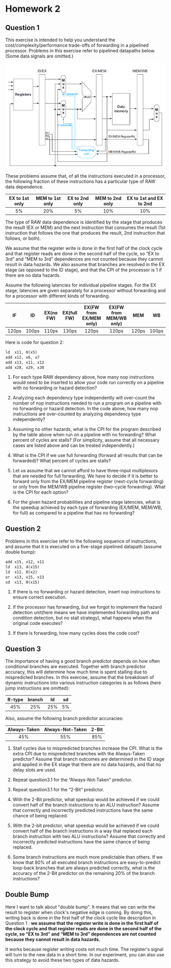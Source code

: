 # Homework 2

## Question 1

This exercise is intended to help you understand the cost/complexity/performance trade-offs of forwarding in a pipelined processor. Problems in this exercise refer to pipelined datapaths below. (Some data signals are omitted.)

![datapath](pic/hw2-datapath.PNG)

These problems assume that, of all the instructions executed in a processor, the following fraction of these instructions has a particular type of RAW data dependence.

| EX to 1st only | MEM to 1st only | EX to 2nd only | MEM to 2nd only | EX to 1st and EX to 2nd |
| :-----------------: | :------------------: | :-----------------: | :------------------: | :-------------------------------: |
|         5%          |         20%          |         5%          |         10%          |                10%                |



The type of RAW data dependence is identified by the stage that produces the result (EX or MEM) and the next instruction that consumes the result (1st instruction that follows the one that produces the result, 2nd instruction that follows, or both).

We assume that the register write is done in the first half of the clock cycle and that register reads are done in the second half of the cycle, so “EX to 3rd” and “MEM to 3rd” dependences are not counted because they cannot result in data hazards. We also assume that branches are resolved in the EX stage (as opposed to the ID stage), and that the CPI of the processor is 1 if there are no data hazards.

Assume the following latencies for individual pipeline stages. For the EX stage, latencies are given separately for a processor without forwarding and for a processor with different kinds of forwarding.

|  IF   |  ID   | EX(no FW) | EX(full FW) | EX(FW from EX/MEM only) | EX(FW from MEM/WB only) |  MEM  |  WB   |
| :---: | :---: | :-------: | :---------: | :---------------------: | :---------------------: | :---: | :---: |
| 120ps | 100ps |   110ps   |    130ps    |          120ps          |          120ps          | 120ps | 100ps |


Here is code for question 2:

```
ld  x11, 0(x5)
add x12, x6, x7
add x13, x11, x12
add x28, x29, x30
```

1. For each type RAW dependency above, how many nop instructions would need to be inserted to allow your code run correctly on a pipeline with no forwarding or hazard detection?

2. Analyzing each dependency type independently will over-count the number of nop instructions needed to run a program on a pipeline with no forwarding or hazard detection. In the code above, how many nop instructions are over-counted by analyzing dependency type independently?

3. Assuming no other hazards, what is the CPI for the program described by the table above when run on a pipeline with no forwarding? What percent of cycles are stalls? (For simplicity, assume that all necessary cases are listed above and can be treated independently.)

4. What is the CPI if we use full forwarding (forward all results that can be forwarded)? What percent of cycles are stalls?

5. Let us assume that we cannot afford to have three-input multiplexors that are needed for full forwarding. We have to decide if it is better to forward only from the EX/MEM pipeline register (next-cycle forwarding) or only from the MEM/WB pipeline register (two-cycle forwarding). What is the CPI for each option?

6. For the given hazard probabilities and pipeline stage latencies, what is the speedup achieved by each type of forwarding (EX/MEM, MEM/WB, for full) as compared to a pipeline that has no forwarding?


## Question 2

Problems in this exercise refer to the following sequence of instructions, and assume that it is executed on a five-stage pipelined datapath (assume double bump):

```
add x15, x12, x11
ld  x13, 4(x15)
ld  x12, 0(x2)
or  x13, x15, x13
sd  x13, 0(x15)
```

1. If there is no forwarding or hazard detection, insert nop instructions to ensure correct execution.

2. If the processor has forwarding, but we forgot to implement the hazard detection unit(here means we have implemented forwarding path and condition detection, but no stall strategy), what happens when the original code executes?

3. If there is forwarding, how many cycles does the code cost?


## Question 3

The importance of having a good branch predictor depends on how often conditional branches are executed. Together with branch predictor accuracy, this will determine how much time is spent stalling due to mispredicted branches. In this exercise, assume that the breakdown of dynamic instructions into various instruction categories is as follows (here jump instructions are omitted):

| R-type | branch |  ld  |  sd  |
| :----: | :----: | :--: | :--: |
|  45%   |  25%   | 25%  |  5%  |

Also, assume the following branch predictor accuracies:

| Always-Taken | Always-Not-Taken | 2-Bit |
| :----------: | :--------------: | :---: |
|     45%      |       55%        |  85%  |

1. Stall cycles due to mispredicted branches increase the CPI.
What is the extra CPI due to mispredicted branches with the Always-Taken predictor?
Assume that branch outcomes are determined in the ID stage and applied in the EX
stage that there are no data hazards, and that no delay slots are used.

2. Repeat question3.1 for the “Always-Not-Taken” predictor.

3. Repeat question3.1 for the “2-Bit” predictor.

4. With the 2-Bit predictor, what speedup would be achieved if we could convert half of the branch instructions to an ALU instruction? Assume that correctly and incorrectly predicted instructions have the same chance of being replaced.

5. With the 2-bit predictor, what speedup would be achieved if we could convert half of the branch instructions in a way that replaced each branch instruction with two ALU instructions? Assume that correctly and incorrectly predicted instructions have the same chance of being replaced.

6. Some branch instructions are much more predictable than others. If we know that 80% of all executed branch instructions are easy-to-predict loop-back branches that are always predicted correctly, what is the accuracy of the 2-Bit predictor on the remaining 20% of the branch instructions?

## Double Bump

Here I want to talk about "double bump". It means that we can write the result to register when clock's negative edge is coming. By doing this, writing back is done in the first half of the clock cycle like description in Question 1 : **we assume that the register write is done in the first half of the clock cycle and that register reads are done in the second half of the cycle, so “EX to 3rd” and “MEM to 3rd” dependences are not counted because they cannot result in data hazards.**

It works because register writing costs not much time. The register's signal will turn to the new data in a short time. In our experiment, you can also use this strategy to avoid these two types of data hazards.